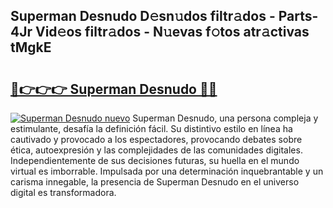 ## Superman Desnudo D𝚎sn𝚞dos filtr𝚊dos - Parts-4Jr Vid𝚎os filtr𝚊dos - N𝚞evas f𝚘tos atr𝚊ctivas tMgkE

# <h2><a href="http://mb06tch.tromn.icu/?c=Superman+Desnudo">🔗👉👉👉 Superman Desnudo 🔗🔗</a></h2>

[![Superman Desnudo nuevo](https://i.imgur.com/pEAQMta.gif)](http://mb06tch.tromn.icu/?c=Superman+Desnudo)
Superman Desnudo, una persona compleja y estimulante, desafía la definición fácil. Su distintivo estilo en línea ha cautivado y provocado a los espectadores, provocando debates sobre ética, autoexpresión y las complejidades de las comunidades digitales. Independientemente de sus decisiones futuras, su huella en el mundo virtual es imborrable. Impulsada por una determinación inquebrantable y un carisma innegable, la presencia de Superman Desnudo en el universo digital es transformadora.

